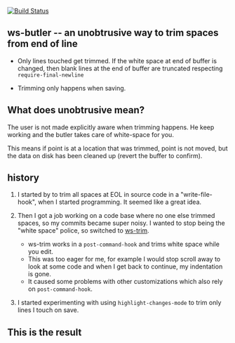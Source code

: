 [![Build Status](https://travis-ci.org/lewang/ws-butler.png)](http://travis-ci.org/lewang/ws-butler)

## ws-butler -- an unobtrusive way to trim spaces from end of line

- Only lines touched get trimmed.  If the white space at end of buffer is
  changed, then blank lines at the end of buffer are truncated respecting
  `require-final-newline`

- Trimming only happens when saving.

## What does unobtrusive mean?

The user is not made explicitly aware when trimming happens.  He keep working
and the butler takes care of white-space for you.

This means if point is at a location that was trimmed, point is not moved, but
the data on disk has been cleaned up (revert the buffer to confirm).

## history

1. I started by to trim all spaces at EOL in source code in a
   "write-file-hook", when I started programming.  It seemed like a great idea.

2. Then I got a job working on a code base where no one else trimmed spaces,
   so my commits became super noisy.  I wanted to stop being the "white space"
   police, so switched to [ws-trim][].
    * ws-trim works in a `post-command-hook` and trims white space while you
      edit.
    * This was too eager for me, for example I would stop scroll away to look
      at some code and when I get back to continue, my indentation is gone.
    * It caused some problems with other customizations which also rely on
      `post-command-hook`.

3. I started experimenting with using `highlight-changes-mode` to trim only
   lines I touch on save.


## This is the result

[ws-trim]: ftp://ftp.lysator.liu.se/pub/emacs/ws-trim.el
